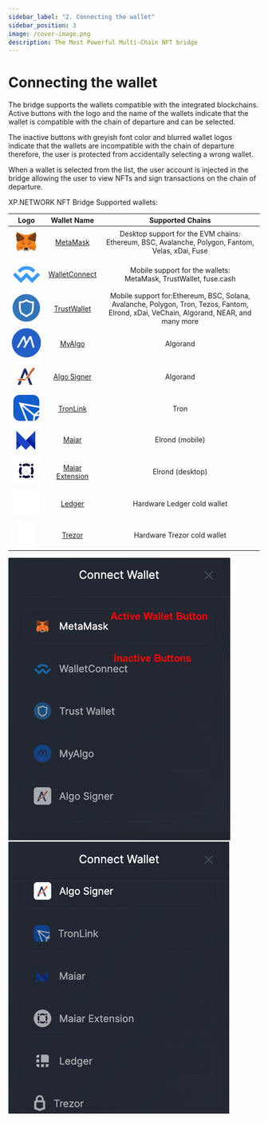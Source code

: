 ```yaml
---
sidebar_label: "2. Connecting the wallet"
sidebar_position: 3
image: /cover-image.png
description: The Most Powerful Multi-Chain NFT bridge
---
```


# Connecting the wallet

The bridge supports the wallets compatible with the integrated blockchains. Active buttons with the logo and the name of the wallets indicate that the wallet is compatible with the chain of departure and can be selected.

The inactive buttons with greyish font color and blurred wallet logos indicate that the wallets are incompatible with the chain of departure therefore, the user is protected from accidentally selecting a wrong wallet.

When a wallet is selected from the list, the user account is injected in the bridge allowing the user to view NFTs and sign transactions on the chain of departure.

XP.NETWORK NFT Bridge Supported wallets:

|                           Logo                           |                                                        Wallet Name                                                         |                                                            Supported Chains                                                             |
| :------------------------------------------------------: | :------------------------------------------------------------------------------------------------------------------------: | :-------------------------------------------------------------------------------------------------------------------------------------: |
|      ![MM](../../static/assets/wallet/MetaMask.svg)      |                                        <a href="https://metamask.io/">MetaMask</a>                                         |                  Desktop support for the EVM chains:<br/>Ethereum, BSC, Avalanche, Polygon, Fantom, Velas, xDai, Fuse                   |
|   ![WC](../../static/assets/wallet/WalletConnect3.svg)   |                           <a href="https://docs.walletconnect.com/2.0/">WalletConnect</a>                           |                                  Mobile support for the wallets:<br/>MetaMask, TrustWallet, fuse.cash                                   |
|        ![TWT](../../static/assets/wallet/TWT.svg)        |                                  <a href="https://trustwallet.com/assets">TrustWallet</a>                                  | Mobile support for:Ethereum, BSC, Solana, Avalanche, Polygon, Tron, Tezos, Fantom, Elrond, xDai, VeChain, Algorand, NEAR, and many more |
|   ![MyAlgo](../../static/assets/wallet/MyAlgoBlue.svg)   |                                    <a href="https://wallet.myalgo.com/home">MyAlgo</a>                                     |                                                                Algorand                                                                 |
| ![AlgoSigner](../../static/assets/wallet/AlgoSigner.png) |                         <a href="https://www.purestake.com/technology/algosigner/">Algo Signer</a>                         |                                                                Algorand                                                                 |
|   ![TronLink](../../static/assets/wallet/TronLink.svg)   |                                      <a href="https://www.tronlink.org/">TronLink</a>                                      |                                                                  Tron                                                                   |
|      ![Maiar](../../static/assets/wallet/Maiar.svg)      |                                           <a href="https://maiar.com/">Maiar</a>                                           |                                                             Elrond (mobile)                                                             |
|      ![Maiar](../../static/assets/chain/Elrond.svg)      | <a href="https://chrome.google.com/webstore/detail/maiar-defi-wallet/dngmlblcodfobpdpecaadgfbcggfjfnm">Maiar Extension</a> |                                                            Elrond (desktop)                                                             |
|     ![Ledger](../../static/assets/wallet/Ledger.svg)     |                                        <a href="https://www.ledger.com/">Ledger</a>                                        |                                                       Hardware Ledger cold wallet                                                       |
|     ![Trezor](../../static/assets/wallet/Trezor.svg)     |                                          <a href="https://trezor.io/">Trezor</a>                                           |                                                       Hardware Trezor cold wallet                                                       |

![Wallets-1](./../../static/assets/2.png)
![Wallets-1](./../../static/assets/22.png)
